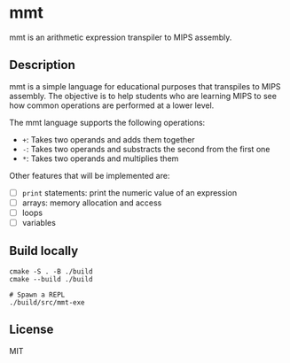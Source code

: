 # mmt

mmt is an arithmetic expression transpiler to MIPS assembly.

## Description

mmt is a simple language for educational purposes that transpiles to
MIPS assembly. The objective is to help students who are learning MIPS
to see how common operations are performed at a lower level.

The mmt language supports the following operations:

* `+`: Takes two operands and adds them together
* `-`: Takes two operands and substracts the second from the first one
* `*`: Takes two operands and multiplies them

Other features that will be implemented are:

- [ ] `print` statements: print the numeric value of an expression
- [ ] arrays: memory allocation and access
- [ ] loops
- [ ] variables

## Build locally

```
cmake -S . -B ./build
cmake --build ./build

# Spawn a REPL
./build/src/mmt-exe
```

## License

MIT
